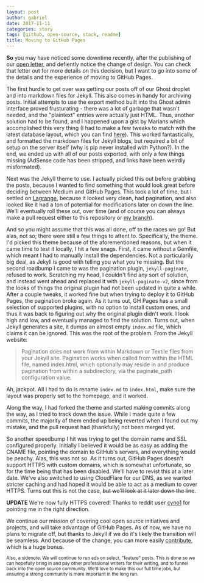 ```yaml
---
layout: post
author: gabriel
date: 2017-11-11
categories: story
tags: [github, open-source, stack, readme]
title: Moving to GitHub Pages
---
```


**So** you may have noticed some downtime recently, after the publishing of our
[open letter](https://gist.github.com/gmemstr/d5f493bbf92978dacd6eeb5f131e5541),
and defiently notice the change of design. You can check that letter out
for more details on this decision, but I want to go into some of the details
and the experience of moving to GitHub Pages.

The first hurdle to get over was getting our posts off of our Ghost droplet and 
into markdown files for Jekyll. This also comes in handy for archiving posts. Initial
attempts to use the export method built into the Ghost admin interface proved frusturating - there
was a lot of garbage that wasn't needed, and the "plaintext" entries were actually just HTML.
Thus, another solution had to be found, and I happened upon a gist by Marians which
accomplished this very thing (I had to make a few tweaks to match with the latest
database layout, which you can find [here](https://gist.github.com/gmemstr/0008acc9037dabafcf9f838f7018e5fd)).
This worked fantastically, and formatted the markdown files for Jekyll blogs, but required
a bit of setup on the server itself (why is pip never installed _with_ Python?). In the end,
we ended up with all of our posts exported, with only a few things missing (AdSense code has
been stripped, and links have been weirdly misformated).

Next was the Jekyll theme to use. I actually picked this out before grabbing the posts,
because I wanted to find something that would look great before deciding between Medium and
GitHub Pages. This took a lot of time, but I settled on [Lagrange](https://github.com/LeNPaul/Lagrange),
because it looked very clean, had pagination, and also looked like it had a ton of potential
for modifications later on down the line. We'll eventually roll these out, over time (and of course
you can always make a pull request either to this repository or [my branch](https://github.com/gmemstr/Lagrange/)).

And so you might assume that this was all done, off to the races we go! But alas, not so; there were still
a few things to attent to. Specifically, the theme. I'd picked this theme because of the aforementioned
reasons, but when it came time to test it locally, I hit a few snags. First, it came without a Gemfile,
which meant I had to manually install the dependencies. Not a particularily big deal, as Jekyll is 
good with telling you what you're missing. But the second roadbump I came to was the pagination plugin,
`jekyll-paginate`, refused to work. Scratching my head, I couldn't find any sort of solution, and
instead went ahead and replaced it with `jekyll-paginate-v2`, since from the looks of things
the original plugin had not been updated in quite a while. After a couple tweaks, it worked fine but
when trying to deploy it to GitHub Pages, the pagination broke again. As it turns out, GH Pages
has a small selection of supported plugins, with no option to install custom ones, and thus it
was back to figuring out why the original plugin didn't work. I look high and low, and eventually managed
to find the solution. Turns out, when Jekyll generates a site, it dumps an almost empty `index.md` file,
which claims it can be ignored. This was the root of the problem. From the Jekyll website:

> Pagination does not work from within Markdown or Textile files from your Jekyll site. Pagination works when called from within the HTML file, named index.html, which optionally may reside in and produce pagination from within a subdirectory, via the paginate_path configuration value. 

Ah, jackpot. All I had to do is rename `index.md` to `index.html`, make sure the layout was properly set to the homepage,
and it worked.

Along the way, I had forked the theme and started making commits along the way, as I tried to track
down the issue. While I made quite a few commits, the majority of them ended up being reverted when
I found out my mistake, and the pull request had (thankfully) not been merged yet.

So another speedbump I hit was trying to get the domain name and SSL configured properly. Initially I
believed it would be as easy as adding the CNAME file, pointing the domain to GitHub's servers,
and everything would be peachy. Alas, this was not so. As it turns out, GitHub Pages doesn't support
HTTPS with custom domains, which is somewhat unfortunate, so for the time being that has been disabled.
We'll have to revist this at a later date. We've also switched to using CloudFlare for our DNS, as
we wanted stricter caching and had hoped it would be able to act as a medium to cover HTTPS.
Turns out this is not the case, ~~but we'll look at it later down the line~~.

**UPDATE** We're now fully HTTPS covered! Thanks to reddit user [cyno1](https://www.reddit.com/user/cyno1) for
pointing me in the right direction.

We continue our mission of covering cool open source initiatives and projects, and will take
advantage of GitHub Pages. As of now, we have no plans to migrate off, but thanks to Jekyll
if we do it's likely the transition will be seamless. And because of the change, you can 
more easily [contribute](https://gitgalaxy.github.io/menu/contribute.html), which is a huge
bonus.

<small>Also, a sidenote. We will continue to run ads on select, "feature" posts. This is
done so we can hopefully bring in and pay other professional writers for their writing,
and to funnel back into the open source community. We'd love to make this our
full time jobs, but ensuring a strong community is more important in the long run.</small>